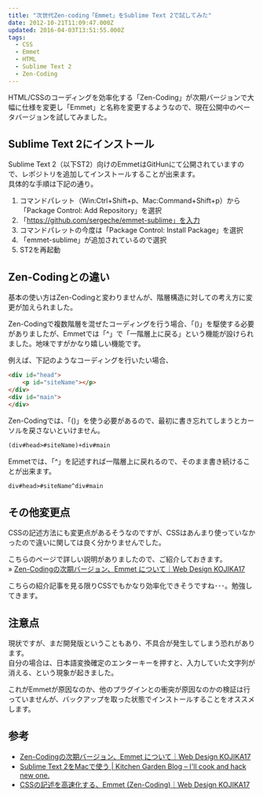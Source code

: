 ```yaml
---
title: "次世代Zen-coding「Emmet」をSublime Text 2で試してみた"
date: 2012-10-21T11:09:47.000Z
updated: 2016-04-03T13:51:55.000Z
tags: 
  - CSS
  - Emmet
  - HTML
  - Sublime Text 2
  - Zen-Coding
---
```


HTML/CSSのコーディングを効率化する「Zen-Coding」が次期バージョンで大幅に仕様を変更し「Emmet」と名称を変更するようなので、現在公開中のベータバージョンを試してみました。


## Sublime Text 2にインストール

Sublime Text 2（以下ST2）向けのEmmetはGitHunにて公開されていますので、レポジトリを追加してインストールすることが出来ます。  
 具体的な手順は下記の通り。

1. コマンドパレット（Win:Ctrl+Shift+p、Mac:Command+Shift+p）から「Package Control: Add Repository」を選択
2. 「https://github.com/sergeche/emmet-sublime」を入力
3. コマンドパレットの今度は「Package Control: Install Package」を選択
4. 「emmet-sublime」が追加されているので選択
5. ST2を再起動


## Zen-Codingとの違い

基本の使い方はZen-Codingと変わりませんが、階層構造に対しての考え方に変更が加えられました。

Zen-Codingで複数階層を混ぜたコーディングを行う場合、「()」を駆使する必要がありましたが、Emmetでは「^」で「一階層上に戻る」という機能が設けられました。地味ですがかなり嬉しい機能です。

例えば、下記のようなコーディングを行いたい場合、

```html
<div id="head">
	<p id="siteName"></p>
</div>
<div id="main">
</div>
```

Zen-Codingでは、「()」を使う必要があるので、最初に書き忘れてしまうとカーソルを戻さないといけません。

```html
(div#head>#siteName)+div#main
```

Emmetでは、「^」を記述すれば一階層上に戻れるので、そのまま書き続けることが出来ます。

```html
div#head>#siteName^div#main
```


## その他変更点

CSSの記述方法にも変更点があるそうなのですが、CSSはあんまり使っていなかったので違いに関しては良く分かりませんでした。

こちらのページで詳しい説明がありましたので、ご紹介しておきます。  
 » [Zen-Codingの次期バージョン、Emmet について｜Web Design KOJIKA17](http://kojika17.com/2012/09/zen-coding-next-emmet.html)

こちらの紹介記事を見る限りCSSでもかなり効率化できそうですね･･･。勉強してきます。


## 注意点

現状ですが、まだ開発版ということもあり、不具合が発生してしまう恐れがあります。  
 自分の場合は、日本語変換確定のエンターキーを押すと、入力していた文字列が消える、という現象が起きました。

これがEmmetが原因なのか、他のプラグインとの衝突が原因なのかの検証は行っていませんが、バックアップを取った状態でインストールすることをオススメします。


## 参考

- [Zen-Codingの次期バージョン、Emmet について｜Web Design KOJIKA17](http://kojika17.com/2012/09/zen-coding-next-emmet.html)
- [Sublime Text 2をMacで使う | Kitchen Garden Blog – I'll cook and hack new one.](http://blog.hifumi.info/mac/sublime-text-2-for-mac/#emmet)
- [CSSの記述を高速化する、Emmet (Zen-Coding)｜Web Design KOJIKA17](http://kojika17.com/2012/10/css-speedstar-for-emmet.html)